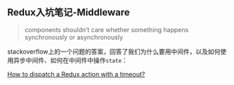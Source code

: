 ## Redux入坑笔记-Middleware

> components shouldn’t care whether something happens synchronously or asynchronously

stackoverflow上的一个问题的答案，回答了我们为什么要用中间件，以及如何使用异步中间件、如何在中间件中操作`state`：

[How to dispatch a Redux action with a timeout?](http://stackoverflow.com/questions/35411423/how-to-dispatch-a-redux-action-with-a-timeout/35415559#35415559)
